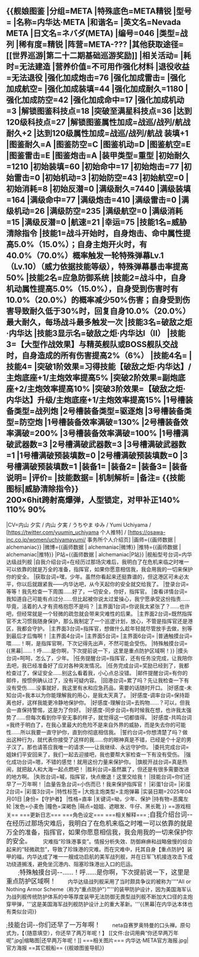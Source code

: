 {{舰娘图鉴
|分组=META
|特殊底色=META精锐
|型号=
|名称=内华达·META
|和谐名=
|英文名=Nevada META
|日文名=ネバダ(META)
|编号=046
|类型=战列
|稀有度=精锐
|阵营=META-???
|其他获取途径=[[世界巡游|第二十二期基础巡游奖励]]
|相关活动=
|耗时=无法建造
|营养价值=不可用作强化材料
|退役收益=无法退役
|强化加成炮击=76
|强化加成雷击=
|强化加成航空=
|强化加成装填=44
|强化加成耐久=1180
|强化加成防空=42
|强化加成命中=17
|强化加成机动=3
|解锁图鉴科技点=18
|突破至满星科技点=36
|达到120级科技点=27
|解锁图鉴属性加成=战巡/战列/航战 耐久+2
|达到120级属性加成=战巡/战列/航战 装填+1
|图鉴耐久=A
|图鉴防空=C
|图鉴机动=D
|图鉴航空=E
|图鉴雷击=E
|图鉴炮击=A
|装甲类型=重型
|初始耐久=1210
|初始装填=60
|初始命中=17
|初始炮击=77
|初始雷击=0
|初始机动=3
|初始防空=43
|初始航空=0
|初始消耗=8
|初始反潜=0
|满级耐久=7440
|满级装填=164
|满级命中=77
|满级炮击=410
|满级雷击=0
|满级机动=26
|满级防空=235
|满级航空=0
|满级消耗=15
|满级反潜=0
|航速=21
|幸运=75
|技能1名=威胁清除指令
|技能1=战斗开始时，自身炮击、命中属性提高5.0%（15.0%）；自身主炮开火时，有40.0%（70.0%）概率触发一轮特殊弹幕Lv.1（Lv.10）（威力依据技能等级），特殊弹幕暴击率提高50%
|技能2名=应急防御系统
|技能2=战斗中，自身机动属性提高5.0%（15.0%），自身受到伤害时有10.0%（20.0%）的概率减少50%伤害；自身受到伤害导致耐久低于30%时，回复自身10.0%（20.0%）最大耐久，每场战斗最多触发一次
|技能3名=破敌之炬·内华达
|技能3显示名=破敌之炬·内华达I（II）
|技能3=【大型作战效果】与精英舰队或BOSS舰队交战时，自身造成的所有伤害提高2%（6%）
|技能4名=
|技能4=
|突破1阶效果=习得技能【破敌之炬·内华达】/主炮底座+1/主炮效率提高5%
|突破2阶效果=副炮底座+2/主炮效率提高10%
|突破3阶效果=【破敌之炬·内华达】升级/主炮底座+1/主炮效率提高15%
|1号槽装备类型=战列炮
|2号槽装备类型=驱逐炮
|3号槽装备类型=防空炮
|1号槽装备效率满破=130%
|2号槽装备效率满破=200%
|3号槽装备效率满破=100%
|1号槽满破武器数=3
|2号槽满破武器数=3
|3号槽满破武器数=1
|1号槽满破预装填数=0
|2号槽满破预装填数=0
|3号槽满破预装填数=1
|装备1=
|装备2=
|装备3=
|装备说明=
|评价=
|技能数据=
|机制解析=
|备注=
{{技能图标|威胁清除指令}}<br>
200×6hit跨射高爆弹，人型锁定，对甲补正140% 110% 90%<br>
----
|CV=内山 夕实 / 内山 夕実 / うちやま ゆみ / Yumi Uchiyama / [https://twitter.com/yuumin_uchiyama 个人推特] / [https://osawa-inc.co.jp/women/uchiyamayumi/ 事务所个人介绍页]
|画师={{画师数据 | alchemaniac}}
|微博={{画师数据 | alchemaniac|微博}}
|推特={{画师数据 | alchemaniac|推特}}
|P站={{画师数据 | alchemaniac|P站}}
|舰船型号台词=内华达级战列舰
|自我介绍台词=在经历过那场灾难后，我明白了在危机来临之时唯一可以依靠的就是万全的准备，指挥官，如果你愿意相信我，我会用我的一切来保护你的安全。
|获取台词=嘿，少年。虽然你看起来还挺靠谱的，但这港区可未必太平，你以后就跟紧我——内华达吧，从今天起你的安全就交给我了。
|登录台词=等等！我先检查一下周围……好了，一切安全，你好，指挥官。
|查看详情台词=我知道自己可能有点过分……但比起被你说太过爱操心，我宁愿承受这份指责……毕竟，活着的人才有资格抱怨不是吗？
|主界面1台词=你说我太紧张了？……也许吧，但经常就是一个轻微的疏忽就会带来灾难性的后果。
|主界面2台词=既然指挥官不太习惯我随身保护，那么我制定了一个巡逻计划，放心，不管是指挥官还是港区，我都会守护。
|主界面3台词=指挥官，想做什么趁年轻就尽管放手去做，别等到最后才后悔啊！
|主界面4台词=
|主界面5台词=
|主界面6台词=
|普通触摸台词=喂……！啊，是指挥官啊，下次记得先出声，不然可能会受伤。
|特殊触摸台词={{黑幕|……！呼……是你啊，下次提前说一下，这里是重点防护区域啊！}}
|摸头台词=呵呵，怎么了，少年。
|任务提醒台词=指挥官，还有任务没完成，让我陪你去吧，我已经准备好了应对各种突发情况。
|任务完成台词=奖励已经到了，我都检查过了，保证安全……别这么看着我，小心点总没错。
|邮件提醒台词=有你的邮件，按惯例确认过了，没有可疑内容。
|回港台词=累了吗？先让我检查一下有没有受伤……没事就好，我这里有水和应急药品，需要的话随时开口。
|好感度-未知台词=我本以为你能理解我的用心，是我太天真了。
|好感度-调率台词=保持距离也好，这样我能更冷静地保护你。
|好感度-理解台词=去购物……？可以，但我会一直保持警惕，这是为了你好。
|好感度-同步台词=有时候我在想，也许我太强势了……但每次看到你平安无事的样子，就觉得这一切都值得。
|好感度-共鸣台词=我终于明白了，在我心里最大的危险不是来自外界的威胁，而是失去你的可能性……所以我要一直守护你，直到你彻底相信我。
|誓约台词=你想清楚了吗？做出这种行为，就代表你接受了这样的我……你的眼神真是不错，已经是个十足的男子汉了。那也请答应我唯一的请求——让我继续、永远守护你。
|委托完成台词=姐妹们平安回来了，我们一起去迎接吧，我也要帮大家检查一下有没有受伤。
|强化成功台词=嗯，不错的感觉！就用这份力量来保护你。
|旗舰开战台词=真是热闹，就把敌人和大海一起点燃吧！
|胜利台词=虽然赢了，但还是有很多需要改进的地方啊。
|失败台词=嘁，指挥官，快点撤退！这里交给我！
|技能台词=你们还早了一万年啊！
|血量告急台词=小伤而已！我来保护指挥官！
|彩蛋1台词=
|彩蛋2台词=
|彩蛋3台词=
|特性标签=
|大炮主炮类型=主炮弹幕
|实装日期=2025年04月01日
|身份=【守护者】
|性格=直率
|关键词=呦，少年、保护
|持有物=恶魔左轮
|发色=小麦色
|瞳色=深褐色
|萌点=姐姐、遮眼发、牛仔、黑长靴
}}
==游戏相关==
===更新日志===
===角色设定===
===相关解释===
;<big>自我介绍台词--在经历过那场灾难后，我明白了在危机来临之时唯一可以依靠的就是万全的准备，指挥官，如果你愿意相信我，我会用我的一切来保护你的安全。</big>
　　灾难指“珍珠港事变”。情报分析失效、防御麻痹和战略傲慢的综合起来的“轻微疏忽”，导致了珍珠港的灾难。而在灾难中，托其自身【重点防护】装甲的福，内华达成了唯一一艘成功启航的美军战列舰，并在日军飞机接连攻击下成功绕道搁浅，避免坐沉港内、阻塞珍珠港出入口的厄运。<br>
　　
;<big>特殊触摸台词--……！呼……是你啊，下次提前说一下，这里是重点防护区域啊！</big>
　　内华达级战列舰采用了当时颇具争议的被称为'''“All or Nothing Armor Scheme（称为“重点防护”）”'''的装甲防护设计，因为美国海军认为战列舰传统防护体系的中等厚度装甲无法防御无畏型战列舰不断加大口径的主炮穿甲弹，'''这是美国海军战列舰防护设计上的重大革新。'''{{黑幕|在内华达本体也有类似台词}}<br>

;<big>技能台词--你们还早了一万年啊！</big>
　　neta自赛罗奥特曼的口头禅。原句式为，【（随意填空），你还早了两万年呢！】
[[文件:台词用典“你还早两万年呢”.jpg|缩略图|还早两万年呢！]]
===相关图片===
<gallery mode="packed" heights="250px">
内华达·META官方海报.jpg|官方海报
</gallery>
==其它舰船==
{{舰娘图鉴导航}}
